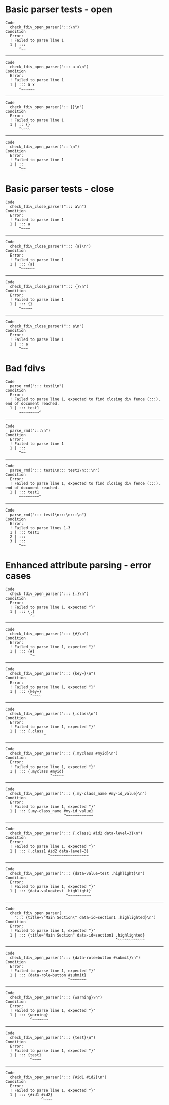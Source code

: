 # Basic parser tests - open

    Code
      check_fdiv_open_parser(":::\n")
    Condition
      Error:
      ! Failed to parse line 1
      1 | :::
          ^~~

---

    Code
      check_fdiv_open_parser("::: a x\n")
    Condition
      Error:
      ! Failed to parse line 1
      1 | ::: a x
          ^~~~~~~

---

    Code
      check_fdiv_open_parser(":: {}\n")
    Condition
      Error:
      ! Failed to parse line 1
      1 | :: {}
          ^~~~~

---

    Code
      check_fdiv_open_parser(":: \n")
    Condition
      Error:
      ! Failed to parse line 1
      1 | :: 
          ^~~

# Basic parser tests - close

    Code
      check_fdiv_close_parser("::: a\n")
    Condition
      Error:
      ! Failed to parse line 1
      1 | ::: a
          ^~~~~

---

    Code
      check_fdiv_close_parser("::: {a}\n")
    Condition
      Error:
      ! Failed to parse line 1
      1 | ::: {a}
          ^~~~~~~

---

    Code
      check_fdiv_close_parser("::: {}\n")
    Condition
      Error:
      ! Failed to parse line 1
      1 | ::: {}
          ^~~~~~

---

    Code
      check_fdiv_close_parser(":: a\n")
    Condition
      Error:
      ! Failed to parse line 1
      1 | :: a
          ^~~~

# Bad fdivs

    Code
      parse_rmd("::: test1\n")
    Condition
      Error:
      ! Failed to parse line 1, expected to find closing div fence (:::), end of document reached.
      1 | ::: test1
          ~~~~~~~~~^

---

    Code
      parse_rmd(":::\n")
    Condition
      Error:
      ! Failed to parse line 1
      1 | :::
          ^~~

---

    Code
      parse_rmd("::: test1\n::: test2\n:::\n")
    Condition
      Error:
      ! Failed to parse line 1, expected to find closing div fence (:::), end of document reached.
      1 | ::: test1
          ~~~~~~~~~^

---

    Code
      parse_rmd("::: test1\n:::\n:::\n")
    Condition
      Error:
      ! Failed to parse lines 1-3
      1 | ::: test1
      2 | :::
      3 | :::
          ^~~

# Enhanced attribute parsing - error cases

    Code
      check_fdiv_open_parser("::: {.}\n")
    Condition
      Error:
      ! Failed to parse line 1, expected "}"
      1 | ::: {.}
               ^~

---

    Code
      check_fdiv_open_parser("::: {#}\n")
    Condition
      Error:
      ! Failed to parse line 1, expected "}"
      1 | ::: {#}
               ^~

---

    Code
      check_fdiv_open_parser("::: {key=}\n")
    Condition
      Error:
      ! Failed to parse line 1, expected "}"
      1 | ::: {key=}
               ^~~~~

---

    Code
      check_fdiv_open_parser("::: {.class\n")
    Condition
      Error:
      ! Failed to parse line 1, expected "}"
      1 | ::: {.class
                     ^

---

    Code
      check_fdiv_open_parser("::: {.myclass #myid}\n")
    Condition
      Error:
      ! Failed to parse line 1, expected "}"
      1 | ::: {.myclass #myid}
                        ^~~~~~

---

    Code
      check_fdiv_open_parser("::: {.my-class_name #my-id_value}\n")
    Condition
      Error:
      ! Failed to parse line 1, expected "}"
      1 | ::: {.my-class_name #my-id_value}
                              ^~~~~~~~~~~~~

---

    Code
      check_fdiv_open_parser("::: {.class1 #id2 data-level=3}\n")
    Condition
      Error:
      ! Failed to parse line 1, expected "}"
      1 | ::: {.class1 #id2 data-level=3}
                       ^~~~~~~~~~~~~~~~~~

---

    Code
      check_fdiv_open_parser("::: {data-value=test .highlight}\n")
    Condition
      Error:
      ! Failed to parse line 1, expected "}"
      1 | ::: {data-value=test .highlight}
                               ^~~~~~~~~~~

---

    Code
      check_fdiv_open_parser(
        "::: {title=\"Main Section\" data-id=section1 .highlighted}\n")
    Condition
      Error:
      ! Failed to parse line 1, expected "}"
      1 | ::: {title="Main Section" data-id=section1 .highlighted}
                                                     ^~~~~~~~~~~~~

---

    Code
      check_fdiv_open_parser("::: {data-role=button #submit}\n")
    Condition
      Error:
      ! Failed to parse line 1, expected "}"
      1 | ::: {data-role=button #submit}
                                ^~~~~~~~

---

    Code
      check_fdiv_open_parser("::: {warning}\n")
    Condition
      Error:
      ! Failed to parse line 1, expected "}"
      1 | ::: {warning}
               ^~~~~~~~

---

    Code
      check_fdiv_open_parser("::: {test}\n")
    Condition
      Error:
      ! Failed to parse line 1, expected "}"
      1 | ::: {test}
               ^~~~~

---

    Code
      check_fdiv_open_parser("::: {#id1 #id2}\n")
    Condition
      Error:
      ! Failed to parse line 1, expected "}"
      1 | ::: {#id1 #id2}
                    ^~~~~

